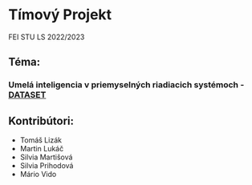 # Tímový Projekt
FEI STU LS 2022/2023
## Téma:
### Umelá inteligencia v priemyselných riadiacich systémoch - [DATASET](https://drive.google.com/file/d/1bXGpZMrwvYuGHpaaSs8wfJX4roBEPMX3/view?usp=share_link)
## Kontribútori:
- Tomáš Lizák
- Martin Lukáč
- Silvia Martišová
- Silvia Prihodová
- Mário Vido
